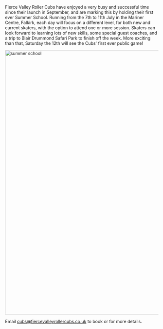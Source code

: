 <html><body><p>Fierce Valley Roller Cubs have enjoyed a very busy and successful time since their launch in September, and are marking this by holding their first ever Summer School.  Running from the 7th to 11th July in the Mariner Centre, Falkirk, each day will focus on a different level, for both new and current skaters, with the option to attend one or more session.  Skaters can look forward to learning lots of new skills, some special guest coaches, and a trip to Blair Drummond Safari Park to finish off the week.  More exciting than that, Saturday the 12th will see the Cubs' first ever public game!

<a href="/2014/06/summer-school.jpg"><img src="http://scottishrollerderbyblog.com/2014/06/summer-school.jpg?w=614" alt="summer school" width="614" height="868" class="aligncenter size-large wp-image-3499"></a>

Email cubs@fiercevalleyrollercubs.co.uk to book or for more details.</p></body></html>
